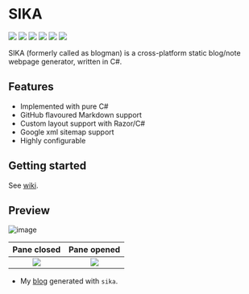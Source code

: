 # SIKA

![](https://img.shields.io/github/commit-activity/m/Sharp0802/blogman)
![](https://img.shields.io/github/languages/code-size/Sharp0802/blogman)
![](https://img.shields.io/github/license/Sharp0802/blogman)
![](https://img.shields.io/github/v/tag/Sharp0802/blogman)
![](https://img.shields.io/github/actions/workflow/status/Sharp0802/blogman/dotnet.yml?branch=master)
![](https://img.shields.io/github/repo-size/Sharp0802/blogman)

SIKA (formerly called as blogman) is a cross-platform static blog/note webpage generator, written in C#.

## Features

- Implemented with pure C#
- GitHub flavoured Markdown support
- Custom layout support with Razor/C#
- Google xml sitemap support
- Highly configurable

## Getting started

See [wiki](https://github.com/Sharp0802/blogman/wiki/Getting-Started).

## Preview

![image](https://github.com/user-attachments/assets/9afb102e-a617-4176-99e1-5fbd67c46989)

|                                      Pane closed                                      |                                     Pane opened                                      |
|:-------------------------------------------------------------------------------------:|:------------------------------------------------------------------------------------:|
| ![](https://github.com/user-attachments/assets/2f3d0541-ff82-4bc9-8e86-0c3588217967)  | ![](https://github.com/user-attachments/assets/2c38eadb-9d69-45f9-9f50-af62a46ecaf6) |

- My [blog](https://sharp0802.github.io) generated with `sika`.
